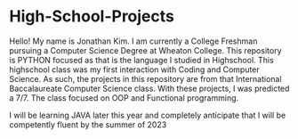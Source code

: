 # High-School-Projects

Hello! My name is Jonathan Kim. I am currently a College Freshman pursuing a Computer Science Degree at Wheaton College. 
This repository is PYTHON focused as that is the language I studied in Highschool.
This highschool class was my first interaction with Coding and Computer Science. 
As such, the projects in this repository are from that International Baccalaureate Computer Science class. With these projects, I was predicted a 7/7.
The class focused on OOP and Functional programming.

I will be learning JAVA later this year and completely anticipate that I will be competently fluent by the summer of 2023
